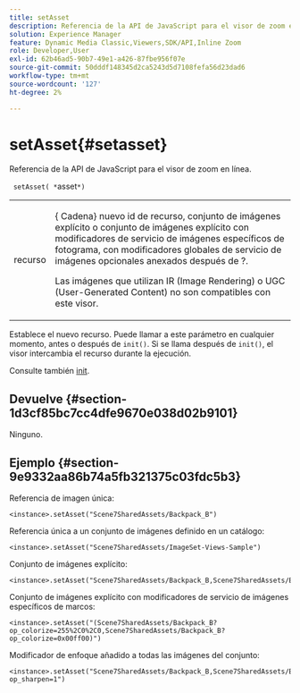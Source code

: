 ```yaml
---
title: setAsset
description: Referencia de la API de JavaScript para el visor de zoom en línea.
solution: Experience Manager
feature: Dynamic Media Classic,Viewers,SDK/API,Inline Zoom
role: Developer,User
exl-id: 62b46ad5-90b7-49e1-a426-87fbe956f07e
source-git-commit: 50dddf148345d2ca5243d5d7108fefa56d23dad6
workflow-type: tm+mt
source-wordcount: '127'
ht-degree: 2%

---
```


# setAsset{#setasset}

Referencia de la API de JavaScript para el visor de zoom en línea.

` setAsset( *`asset`*)`

<table id="table_896DFF34A68A403DB93A6D597461A573"> 
 <tbody> 
  <tr> 
   <td colname="col1"> <p> <span class="codeph"> <span class="varname"> recurso</span> </span> </p> </td> 
   <td colname="col2"> <p>{<span class="codeph"> Cadena</span>} nuevo id de recurso, conjunto de imágenes explícito o conjunto de imágenes explícito con modificadores de servicio de imágenes específicos de fotograma, con modificadores globales de servicio de imágenes opcionales anexados después de <span class="codeph"> ?</span>. </p> <p> Las imágenes que utilizan IR (Image Rendering) o UGC (User-Generated Content) no son compatibles con este visor. </p> </td> 
  </tr> 
 </tbody> 
</table>

Establece el nuevo recurso. Puede llamar a este parámetro en cualquier momento, antes o después de `init()`. Si se llama después de `init()`, el visor intercambia el recurso durante la ejecución.

Consulte también [init](../../../c-html5-s7-aem-asset-viewers/c-html5-flyout-viewer-20-about/c-html5-flyout-viewer-20-javascriptapiref/r-html5-flyout-viewer-20-javascriptapiref-init.md#reference-8651640683fc4a538bfb660709d1a463).

## Devuelve {#section-1d3cf85bc7cc4dfe9670e038d02b9101}

Ninguno.

## Ejemplo {#section-9e9332aa86b74a5fb321375c03fdc5b3}

Referencia de imagen única:

```
<instance>.setAsset("Scene7SharedAssets/Backpack_B")
```

Referencia única a un conjunto de imágenes definido en un catálogo:

```
<instance>.setAsset("Scene7SharedAssets/ImageSet-Views-Sample")
```

Conjunto de imágenes explícito:

```
<instance>.setAsset("Scene7SharedAssets/Backpack_B,Scene7SharedAssets/Backpack_C")
```

Conjunto de imágenes explícito con modificadores de servicio de imágenes específicos de marcos:

```
<instance>.setAsset("(Scene7SharedAssets/Backpack_B?op_colorize=255%2C0%2C0,Scene7SharedAssets/Backpack_B?op_colorize=0x00ff00)")
```

Modificador de enfoque añadido a todas las imágenes del conjunto:

```
<instance>.setAsset("Scene7SharedAssets/Backpack_B,Scene7SharedAssets/Backpack_C?op_sharpen=1")
```
